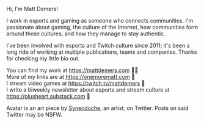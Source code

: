 Hi, I'm Matt Demers!

I work in esports and gaming as someone who connects communities. I'm passionate about gaming, the culture of the Internet, how communities form around those cultures, and how they manage to stay authentic. 

I've been involved with esports and Twitch culture since 2011; it's been a long ride of working at multiple publications, teams and companies. Thanks for checking my little bio out.

You can find my work at https://mattdemers.com ✍🏻<br >
More of my links are at https://onemorematt.com 🔗<br >
I stream video games at https://twitch.tv/mattdemers 👾<br >
I write a biweekly newsletter about esports and stream culture at https://plusheart.substack.com 📩

Avatar is an art piece by [Synecdoche](https://twitter.com/synecdoche445), an artist, on Twitter. Posts on said Twitter may be NSFW.
